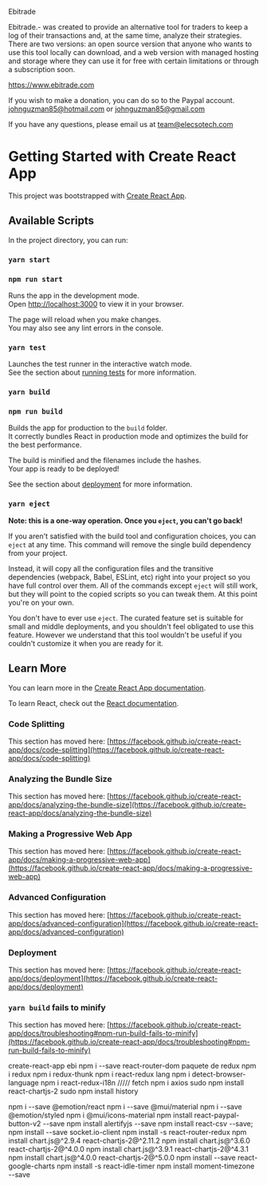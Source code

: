 
Ebitrade 

Ebitrade.- was created to provide an alternative tool for traders to keep a log of their transactions and, at the same time, analyze their strategies.
There are two versions: an open source version that anyone who wants to use this tool locally can download, and a web version with managed hosting and storage where they can use it for free with certain limitations or through a subscription soon.

https://www.ebitrade.com

If you wish to make a donation, you can do so to the Paypal account.
johnguzman85@hotmail.com or 
johnguzman85@gmail.com

If you have any questions, please email us at team@elecsotech.com


# Getting Started with Create React App

This project was bootstrapped with [Create React App](https://github.com/facebook/create-react-app).

## Available Scripts

In the project directory, you can run:

### `yarn start`

### `npm run start`

Runs the app in the development mode.\
Open [http://localhost:3000](http://localhost:3000) to view it in your browser.

The page will reload when you make changes.\
You may also see any lint errors in the console.

### `yarn test`

Launches the test runner in the interactive watch mode.\
See the section about [running tests](https://facebook.github.io/create-react-app/docs/running-tests) for more information.

### `yarn build`

### `npm run build`

Builds the app for production to the `build` folder.\
It correctly bundles React in production mode and optimizes the build for the best performance.

The build is minified and the filenames include the hashes.\
Your app is ready to be deployed!

See the section about [deployment](https://facebook.github.io/create-react-app/docs/deployment) for more information.

### `yarn eject`

**Note: this is a one-way operation. Once you `eject`, you can't go back!**

If you aren't satisfied with the build tool and configuration choices, you can `eject` at any time. This command will remove the single build dependency from your project.

Instead, it will copy all the configuration files and the transitive dependencies (webpack, Babel, ESLint, etc) right into your project so you have full control over them. All of the commands except `eject` will still work, but they will point to the copied scripts so you can tweak them. At this point you're on your own.

You don't have to ever use `eject`. The curated feature set is suitable for small and middle deployments, and you shouldn't feel obligated to use this feature. However we understand that this tool wouldn't be useful if you couldn't customize it when you are ready for it.

## Learn More

You can learn more in the [Create React App documentation](https://facebook.github.io/create-react-app/docs/getting-started).

To learn React, check out the [React documentation](https://reactjs.org/).

### Code Splitting

This section has moved here: [https://facebook.github.io/create-react-app/docs/code-splitting](https://facebook.github.io/create-react-app/docs/code-splitting)

### Analyzing the Bundle Size

This section has moved here: [https://facebook.github.io/create-react-app/docs/analyzing-the-bundle-size](https://facebook.github.io/create-react-app/docs/analyzing-the-bundle-size)

### Making a Progressive Web App

This section has moved here: [https://facebook.github.io/create-react-app/docs/making-a-progressive-web-app](https://facebook.github.io/create-react-app/docs/making-a-progressive-web-app)

### Advanced Configuration

This section has moved here: [https://facebook.github.io/create-react-app/docs/advanced-configuration](https://facebook.github.io/create-react-app/docs/advanced-configuration)

### Deployment

This section has moved here: [https://facebook.github.io/create-react-app/docs/deployment](https://facebook.github.io/create-react-app/docs/deployment)

### `yarn build` fails to minify

This section has moved here: [https://facebook.github.io/create-react-app/docs/troubleshooting#npm-run-build-fails-to-minify](https://facebook.github.io/create-react-app/docs/troubleshooting#npm-run-build-fails-to-minify)

create-react-app ebi
npm i --save react-router-dom
paquete de redux
npm i redux
npm i redux-thunk
npm i react-redux
lang
npm i detect-browser-language
npm i react-redux-i18n
/////
fetch
npm i axios
sudo npm install react-chartjs-2
sudo npm install history

npm i --save @emotion/react
npm i --save @mui/material
npm i --save @emotion/styled
npm i @mui/icons-material
npm install react-paypal-button-v2 --save
npm install alertifyjs --save
npm install react-csv --save;
npm install --save socket.io-client
npm install -s react-router-redux
npm install chart.js@^2.9.4 react-chartjs-2@^2.11.2
npm install chart.js@^3.6.0 react-chartjs-2@^4.0.0
npm install chart.js@^3.9.1 react-chartjs-2@^4.3.1
npm install chart.js@^4.0.0 react-chartjs-2@^5.0.0
npm install --save react-google-charts
npm install -s react-idle-timer
npm install moment-timezone --save

<link rel="icon" href="%PUBLIC_URL%/favicon.ico" />
<link rel="apple-touch-icon" href="%PUBLIC_URL%/logo192.png" />
<link rel="manifest" href="%PUBLIC_URL%/manifest.json" />



